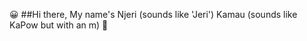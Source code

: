 :grinning: ##Hi there, My name's Njeri (sounds like 'Jeri') Kamau (sounds like KaPow but with an m) :cherry_blossom:

<!--
**njerimk/njerimk** is a ✨ _special_ ✨ repository because its `README.md` (this file) appears on your GitHub profile.



- 🔭 I’m currently working on my [personal portfolio site!](http://njerimk.surge.sh/)
- 🌱 I’m currently learning AWS working on my certification
- 👯 I’m looking to collaborate on 
- 🤔 I’m looking for help with ...
- 💬 Ask me about anything!
- 📫 How to reach me: you can send me an [email] (mailto:nmurugikamau@gmail.com)
- 😄 Pronouns: ...she/her/them
- ⚡ Fun fact: ... I draw and used to do some freelance illustrations. One day I would love to create a graphic novel.
-->
